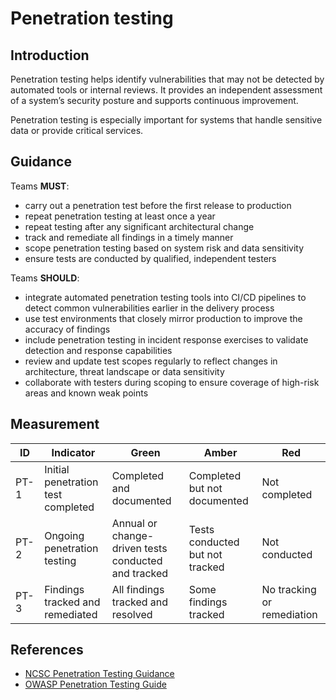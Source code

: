 # Penetration testing

## Introduction

Penetration testing helps identify vulnerabilities that may not be detected by automated tools or internal reviews. It provides an independent assessment of a system’s security posture and supports continuous improvement.

Penetration testing is especially important for systems that handle sensitive data or provide critical services.

## Guidance

Teams **MUST**:

- carry out a penetration test before the first release to production
- repeat penetration testing at least once a year
- repeat testing after any significant architectural change
- track and remediate all findings in a timely manner
- scope penetration testing based on system risk and data sensitivity
- ensure tests are conducted by qualified, independent testers

Teams **SHOULD**:

- integrate automated penetration testing tools into CI/CD pipelines to detect common vulnerabilities earlier in the delivery process
- use test environments that closely mirror production to improve the accuracy of findings
- include penetration testing in incident response exercises to validate detection and response capabilities
- review and update test scopes regularly to reflect changes in architecture, threat landscape or data sensitivity
- collaborate with testers during scoping to ensure coverage of high-risk areas and known weak points

## Measurement

| ID   | Indicator                          | Green                                               | Amber                           | Red                        |
| ---- | ---------------------------------- | --------------------------------------------------- | ------------------------------- | -------------------------- |
| PT-1 | Initial penetration test completed | Completed and documented                            | Completed but not documented    | Not completed              |
| PT-2 | Ongoing penetration testing        | Annual or change-driven tests conducted and tracked | Tests conducted but not tracked | Not conducted              |
| PT-3 | Findings tracked and remediated    | All findings tracked and resolved                   | Some findings tracked           | No tracking or remediation |

## References

- [NCSC Penetration Testing Guidance](https://www.ncsc.gov.uk/guidance/penetration-testing)
- [OWASP Penetration Testing Guide](https://owasp.org/www-project-web-security-testing-guide)
